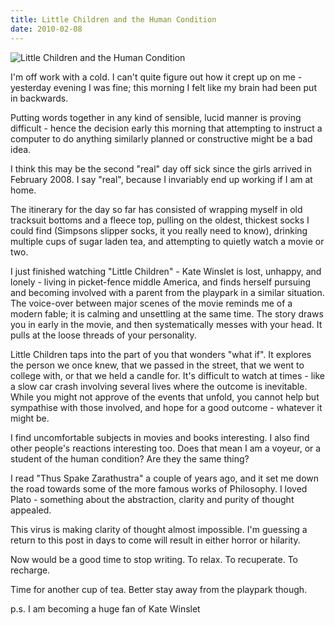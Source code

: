 ```yaml
---
title: Little Children and the Human Condition
date: 2010-02-08
---
```


![Little Children and the Human Condition](https://source.unsplash.com/-m88z7ily-w/1600x900)

I'm off work with a cold. I can't quite figure out how it crept up on me - yesterday evening I was fine; this morning I felt like my brain had been put in backwards.

Putting words together in any kind of sensible, lucid manner is proving difficult - hence the decision early this morning that attempting to instruct a computer to do anything similarly planned or constructive might be a bad idea.

I think this may be the second "real" day off sick since the girls arrived in February 2008. I say "real", because I invariably end up working if I am at home.

The itinerary for the day so far has consisted of wrapping myself in old tracksuit bottoms and a fleece top, pulling on the oldest, thickest socks I could find (Simpsons slipper socks, it you really need to know), drinking multiple cups of sugar laden tea, and attempting to quietly watch a movie or two.

I just finished watching "Little Children" - Kate Winslet is lost, unhappy, and lonely - living in picket-fence middle America, and finds herself pursuing and becoming involved with a parent from the playpark in a similar situation. The voice-over between major scenes of the movie reminds me of a modern fable; it is calming and unsettling at the same time. The story draws you in early in the movie, and then systematically messes with your head. It pulls at the loose threads of your personality.

Little Children taps into the part of you that wonders "what if". It explores the person we once knew, that we passed in the street, that we went to college with, or that we held a candle for. It's difficult to watch at times - like a slow car crash involving several lives where the outcome is inevitable. While you might not approve of the events that unfold, you cannot help but sympathise with those involved, and hope for a good outcome - whatever it might be.

I find uncomfortable subjects in movies and books interesting. I also find other people's reactions interesting too. Does that mean I am a voyeur, or a student of the human condition? Are they the same thing?

I read "Thus Spake Zarathustra" a couple of years ago, and it set me down the road towards some of the more famous works of Philosophy. I loved Plato - something about the abstraction, clarity and purity of thought appealed.

This virus is making clarity of thought almost impossible. I'm guessing a return to this post in days to come will result in either horror or hilarity.

Now would be a good time to stop writing. To relax. To recuperate. To recharge.

Time for another cup of tea. Better stay away from the playpark though.

p.s. I am becoming a huge fan of Kate Winslet